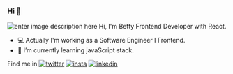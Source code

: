 ### Hi  👋
![enter image description here](https://ibb.co/5vdRHr4)
Hi, I'm Betty Frontend Developer with React.

- 💻️ Actually I'm working as a Software Engineer I Frontend.
- 🌱 I’m currently learning javaScript stack.


Find me in [![twitter](https://i.ibb.co/vHq1Fn0/twitter.png)](https://twitter.com/bettyrjce)   [![insta](https://i.ibb.co/kmrKvR0/instagram-sketched.png)](https://www.instagram.com/bettyrjce/?hl=es-la) [![linkedin](https://i.ibb.co/swVDkb3/linkedin.png) ](https://www.linkedin.com/in/betty-jimenez-159042123/)
